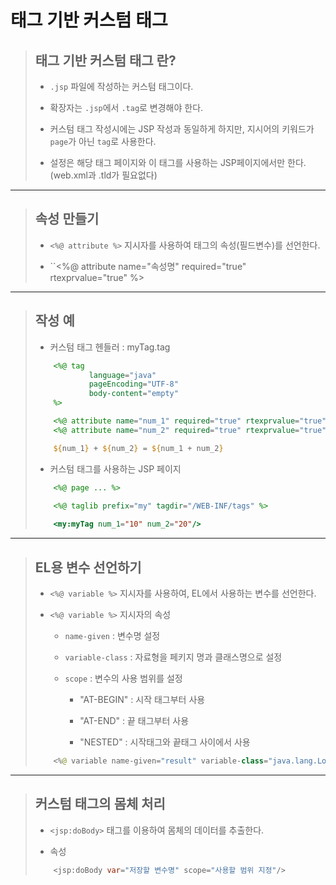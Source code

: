 # 태그 기반 커스텀 태그

>	## 태그 기반 커스텀 태그 란?
>
>	* ``.jsp`` 파일에 작성하는 커스텀 태그이다.
>
>	* 확장자는 ``.jsp``에서 ``.tag``로 변경해야 한다.
>
>	* 커스텀 태그 작성시에는 JSP 작성과 동일하게 하지만, 지시어의 키워드가 ``page``가 아닌 ``tag``로 사용한다.
>
>	* 설정은 해당 태그 페이지와 이 태그를 사용하는 JSP페이지에서만 한다. (web.xml과 .tld가 필요없다)

---

>	## 속성 만들기
>
>	* ``<%@ attribute %>`` 지시자를 사용하여 태그의 속성(필드변수)를 선언한다.
>
>	* ``<%@ attribute name="속성명" required="true" rtexprvalue="true" %>

---

>	## 작성 예
>
>	* 커스텀 태그 헨들러 : myTag.tag
>
>	```jsp
>		<%@ tag
>				language="java"
>				pageEncoding="UTF-8"
>				body-content="empty"
>		%>
>
>		<%@ attribute name="num_1" required="true" rtexprvalue="true" %>
>		<%@ attribute name="num_2" required="true" rtexprvalue="true" %>
>
>		${num_1} + ${num_2} = ${num_1 + num_2}
>	```
>
>	* 커스텀 태그를 사용하는 JSP 페이지
>
>	```jsp
>		<%@ page ... %>
>
>		<%@ taglib prefix="my" tagdir="/WEB-INF/tags" %>
>		
>		<my:myTag num_1="10" num_2="20"/>
>	```

---

>	## EL용 변수 선언하기
>
>	* ``<%@ variable %>`` 지시자를 사용하여, EL에서 사용하는 변수를 선언한다.
>
>	* ``<%@ variable %>`` 지시자의 속성
>
>		* ``name-given`` : 변수명 설정
>
>		* ``variable-class`` : 자료형을 페키지 명과 클래스명으로 설정
>
>		* ``scope`` : 변수의 사용 범위를 설정
>
>			* "AT-BEGIN" : 시작 태그부터 사용
>
>			* "AT-END" : 끝 태그부터 사용
>
>			* "NESTED" : 시작태그와 끝태그 사이에서 사용
>
>	```java
>		<%@ variable name-given="result" variable-class="java.lang.Long" scope="AT_END" %>
>	```

---

>	## 커스텀 태그의 몸체 처리
>
>	* ``<jsp:doBody>`` 태그를 이용하여 몸체의 데이터를 추출한다.
>
>	* 속성
>
>	```java
>		<jsp:doBody var="저장할 변수명" scope="사용할 범위 지정"/>
>	```